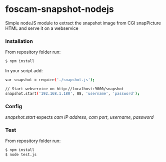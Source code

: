 # foscam-snapshot-nodejs
Simple nodeJS module to extract the snapshot image from CGI snapPicture HTML and serve it on a webservice

### Installation

From repository folder run:
```sh
$ npm install
```
In your script add:
```sh
var snapshot = require('./snapshot.js');

// Start webservice on http://localhost:9000/snapshot
snapshot.start('192.168.1.180', 88, 'username', 'password');
```

### Config
*snapshot.start* expects *cam IP address*, *cam port*, *username*, *password*

### Test

From repository folder run:
```sh
$ npm install
$ node test.js
```
